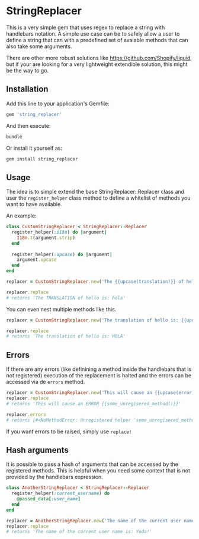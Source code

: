 # StringReplacer

This is a very simple gem that uses regex to replace a string with handlebars notation. A simple use case can be to safely allow a user to define a string that can with a predefined set of avaiable methods that can also take some arguments.

There are other more robust solutions like https://github.com/Shopify/liquid, but if your are looking for a very lightweight extendible solution, this might be the way to go.

## Installation

Add this line to your application's Gemfile:

```ruby
gem 'string_replacer'
```

And then execute:

```ruby
bundle
```

Or install it yourself as:

```ruby
gem install string_replacer
```

## Usage

The idea is to simple extend the base StringReplacer::Replacer class and user the `register_helper` class method to define a whitelist of methods you want to have available.

An example:

```ruby
class CustomStringReplacer < StringReplacer::Replacer
  register_helper(:i18n) do |argument|
    I18n.t(argument.strip)
  end
  
  register_helper(:upcase) do |argument|
    argument.upcase
  end
end

replacer = CustomStringReplacer.new('The {{upcase(translation)}} of hello is: {{i18n(hello)}}')

replacer.replace
# returns 'The TRANSLATION of hello is: hola'
```

You can even nest multiple methods like this.

```ruby
replacer = CustomStringReplacer.new('The translation of hello is: {{upcase(i18n(hello))}}')

replacer.replace
# returns 'The translation of hello is: HOLA'
```

## Errors

If there are any errors (like definining a method inside the handlebars that is not registered) execution of the
replacement is halted and the errors can be accessed via de `errors` method.

```ruby
replacer = CustomStringReplacer.new('This will cause an {{upcase(error)}} {{some_unregisered_method()}}')
replacer.replace
# returns 'This will cause an ERROR {{some_unregisered_method()}}'

replacer.errors
# returns [#<NoMethodError: Unregistered helper 'some_unregisered_method' while interpolating '{{some_unregisered_method()}}'>]
```

If you want errors to be raised, simply use `replace!`

## Hash arguments

It is possible to pass a hash of arguments that can be accessed by the registered methods. This is helpful when you need some context that is not provided
by the handlebars expression.

```ruby
class AnotherStringReplacer < StringReplacer::Replacer
  register_helper(:current_username) do
    @passed_data[:user_name]
  end
end

replacer = AnotherStringReplacer.new('The name of the current user name is: {{current_username()}}!', {user_name: 'Yoda'})
replacer.replace
# returns 'The name of the current user name is: Yoda!'
```